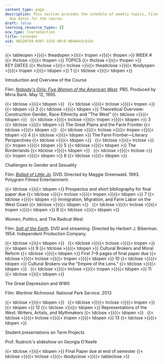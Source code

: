 ```yaml
---
content_type: page
description: This section provides the schedule of weekly topics, films, and assignment
  due dates for the course.
draft: false
learning_resource_types: []
ocw_type: CourseSection
title: Calendar
uid: 96520f58-6d8f-3335-90c9-98494e3cb1dc
---
```

{{< tableopen >}}{{< theadopen >}}{{< tropen >}}{{< thopen >}}
WEEK #
{{< thclose >}}{{< thopen >}}
TOPICS
{{< thclose >}}{{< thopen >}}
KEY DATES
{{< thclose >}}{{< trclose >}}{{< theadclose >}}{{< tbodyopen >}}{{< tropen >}}{{< tdopen >}}
1
{{< tdclose >}}{{< tdopen >}}

Introduction and Overview of the Course

Film: [*Nobody's Girls: Five Women of the American West*](http://www.paleycenter.org/collection/item/?q=cloris+leachman&p=4&item=T:38440)*.* PBS. Produced by Mirra Bank. May 12, 1995. 

{{< tdclose >}}{{< tdopen >}}
 
{{< tdclose >}}{{< trclose >}}{{< tropen >}}{{< tdopen >}}
2
{{< tdclose >}}{{< tdopen >}}
Theoretical Overview: Construction Gender, Race-Ethnicity and "The West"
{{< tdclose >}}{{< tdopen >}}
 
{{< tdclose >}}{{< trclose >}}{{< tropen >}}{{< tdopen >}}
3
{{< tdclose >}}{{< tdopen >}}
The Great Plains and the Farm Frontier
{{< tdclose >}}{{< tdopen >}}
 
{{< tdclose >}}{{< trclose >}}{{< tropen >}}{{< tdopen >}}
4
{{< tdclose >}}{{< tdopen >}}
The Farm Frontier—Literary Perspectives
{{< tdclose >}}{{< tdopen >}}
 
{{< tdclose >}}{{< trclose >}}{{< tropen >}}{{< tdopen >}}
5
{{< tdclose >}}{{< tdopen >}}
The Borderlands
{{< tdclose >}}{{< tdopen >}}
 
{{< tdclose >}}{{< trclose >}}{{< tropen >}}{{< tdopen >}}
6
{{< tdclose >}}{{< tdopen >}}

Challenges to Gender and Sexuality

Film: [*Ballad of Little Jo*](http://www.imdb.com/title/tt0106350/)*.* DVD. Directed by Maggie Greenwald. 1993. Polygram Filmed Entertainment. 

{{< tdclose >}}{{< tdopen >}}
Prospectus and short bibliography for final paper due
{{< tdclose >}}{{< trclose >}}{{< tropen >}}{{< tdopen >}}
7
{{< tdclose >}}{{< tdopen >}}
Immigration, Migration, and Farm Labor on the West Coast
{{< tdclose >}}{{< tdopen >}}
 
{{< tdclose >}}{{< trclose >}}{{< tropen >}}{{< tdopen >}}
8
{{< tdclose >}}{{< tdopen >}}

Women, Politics, and The Radical West

Film: [*Salt of the Earth*](http://www.imdb.com/title/tt0047443/)*.* DVD and streaming. Directed by Herbert J. Biberman. 1954. Independent Production Company. 

{{< tdclose >}}{{< tdopen >}}
 
{{< tdclose >}}{{< trclose >}}{{< tropen >}}{{< tdopen >}}
9
{{< tdclose >}}{{< tdopen >}}
Cultural Brokers and Moral Reform
{{< tdclose >}}{{< tdopen >}}
First 7–9 pages of final paper due
{{< tdclose >}}{{< trclose >}}{{< tropen >}}{{< tdopen >}}
10
{{< tdclose >}}{{< tdopen >}}
Cultural Brokers via the "Empire of the Lens."
{{< tdclose >}}{{< tdopen >}}
 
{{< tdclose >}}{{< trclose >}}{{< tropen >}}{{< tdopen >}}
11
{{< tdclose >}}{{< tdopen >}}

The Great Depression and WWII

Film: *Wartime Richmond*. National Park Service. 2013

{{< tdclose >}}{{< tdopen >}}
 
{{< tdclose >}}{{< trclose >}}{{< tropen >}}{{< tdopen >}}
12
{{< tdclose >}}{{< tdopen >}}
Representations of the West: Writers, Artists, and Mythmakers
{{< tdclose >}}{{< tdopen >}}
 
{{< tdclose >}}{{< trclose >}}{{< tropen >}}{{< tdopen >}}
13
{{< tdclose >}}{{< tdopen >}}

Student presentations on Term Projects

Prof. Rudnick's slideshow on Georgia O'Keefe

{{< tdclose >}}{{< tdopen >}}
Final Paper due at end of semester
{{< tdclose >}}{{< trclose >}}{{< tbodyclose >}}{{< tableclose >}}